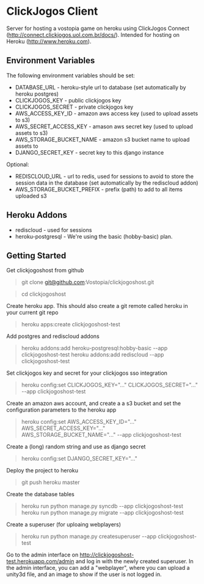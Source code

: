ClickJogos Client
=================
Server for hosting a vostopia game on heroku using
ClickJogos Connect (http://connect.clickjogos.uol.com.br/docs/). Intended
for hosting on Heroku (http://www.heroku.com).


Environment Variables
---------------------
The following environment variables should be set:

* DATABASE_URL - heroku-style url to database (set automatically by heroku postgres)
* CLICKJOGOS_KEY - public clickjogos key
* CLICKJOGOS_SECRET - private clickjogos key
* AWS_ACCESS_KEY_ID - amazon aws access key (used to upload assets to s3)
* AWS_SECRET_ACCESS_KEY - amason aws secret key (used to upload assets to s3)
* AWS_STORAGE_BUCKET_NAME - amazon s3 bucket name to upload assets to
* DJANGO_SECRET_KEY - secret key to this django instance

Optional:
* REDISCLOUD_URL - url to redis, used for sessions to avoid to store the session data in the database (set automatically by the rediscloud addon)
* AWS_STORAGE_BUCKET_PREFIX - prefix (path) to add to all items uploaded s3


Heroku Addons
-----------
* rediscloud - used for sessions
* heroku-postgresql - We're using the basic (hobby-basic) plan.


Getting Started
---------------
Get clickjogoshost from github
> git clone git@github.com:Vostopia/clickjogoshost.git

> cd clickjogoshost

Create heroku app. This should also create a git remote called heroku in your current git repo
> heroku apps:create clickjogoshost-test

Add postgres and rediscloud addons
> heroku addons:add heroku-postgresql:hobby-basic --app clickjogoshost-test
> heroku addons:add rediscloud --app clickjogoshost-test

Set clickjogos key and secret for your clickjogos sso integration
> heroku config:set CLICKJOGOS_KEY="..." CLICKJOGOS_SECRET="..." --app clickjogoshost-test

Create an amazon aws account, and create a a s3 bucket and set the configuration parameters to the heroku app
> heroku config:set AWS_ACCESS_KEY_ID="..." AWS_SECRET_ACCESS_KEY="..." AWS_STORAGE_BUCKET_NAME="..." --app clickjogoshost-test

Create a (long) random string and use as django secret
> heroku config:set DJANGO_SECRET_KEY="..."

Deploy the project to heroku
> git push heroku master

Create the database tables
> heroku run python manage.py syncdb --app clickjogoshost-test
> heroku run python manage.py migrate --app clickjogoshost-test

Create a superuser (for uploaing webplayers)
> heroku run python manage.py createsuperuser --app clickjogoshost-test

Go to the admin interface on http://clickjogoshost-test.herokuapp.com/admin and log in with the newly created superuser.
In the admin interface, you can add a "webplayer", where you can upload a unity3d file, and an image to show if the user is not logged in.